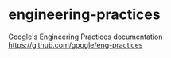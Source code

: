 # engineering-practices
Google's Engineering Practices documentation https://github.com/google/eng-practices

